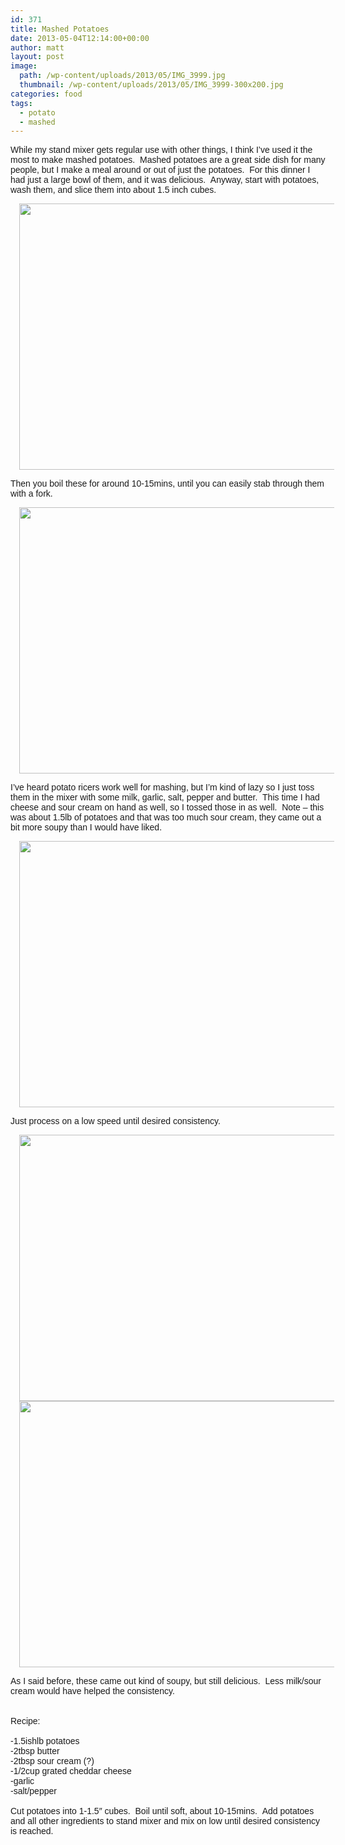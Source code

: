 ```yaml
---
id: 371
title: Mashed Potatoes
date: 2013-05-04T12:14:00+00:00
author: matt
layout: post
image: 
  path: /wp-content/uploads/2013/05/IMG_3999.jpg
  thumbnail: /wp-content/uploads/2013/05/IMG_3999-300x200.jpg
categories: food
tags:
  - potato
  - mashed
---
```

<span style="font-family: Arial, Helvetica, sans-serif;">While my stand mixer gets regular use with other things, I think I&#8217;ve used it the most to make mashed potatoes. &nbsp;Mashed potatoes are a great side dish for many people, but I make a meal around or out of just the potatoes. &nbsp;For this dinner I had just a large bowl of them, and it was delicious. &nbsp;Anyway, start with potatoes, wash them, and slice them into about 1.5 inch cubes.</span>

<div style="clear: both; text-align: center;">
  <a href="http://1.bp.blogspot.com/-WK3UKeN8hxI/UYU67ReQIDI/AAAAAAAAAtA/v2rBVDvHcDU/s1600/IMG_3987.JPG" style="margin-left: 1em; margin-right: 1em;"><span style="font-family: Arial, Helvetica, sans-serif;"><img border="0" height="426" src="http://pickytri.com/wp-content/uploads/2013/05/IMG_3987-300x200.jpg" width="640" /></span></a>
</div>

<span style="font-family: Arial, Helvetica, sans-serif;">Then you boil these for around 10-15mins, until you can easily stab through them with a fork. &nbsp;</span>

<div style="clear: both; text-align: center;">
  <a href="http://1.bp.blogspot.com/-e_6gPJRJAgI/UYU7LuQw8SI/AAAAAAAAAtI/P2qUDHeG5go/s1600/IMG_3992.JPG" style="margin-left: 1em; margin-right: 1em;"><span style="font-family: Arial, Helvetica, sans-serif;"><img border="0" height="426" src="http://pickytri.com/wp-content/uploads/2013/05/IMG_3992-300x200.jpg" width="640" /></span></a>
</div>

<span style="font-family: Arial, Helvetica, sans-serif;">I&#8217;ve heard potato ricers work well for mashing, but I&#8217;m kind of lazy so I just toss them in the mixer with some milk, garlic, salt, pepper and butter. &nbsp;This time I had cheese and sour cream on hand as well, so I tossed those in as well. &nbsp;Note &#8211; this was about 1.5lb of potatoes and that was too much sour cream, they came out a bit more soupy than I would have liked.</span>

<div style="clear: both; text-align: center;">
  <a href="http://3.bp.blogspot.com/-382KMo5O-bo/UYU78kp7w9I/AAAAAAAAAtQ/STR-foNjHyU/s1600/IMG_3993.JPG" style="margin-left: 1em; margin-right: 1em;"><span style="font-family: Arial, Helvetica, sans-serif;"><img border="0" height="426" src="http://pickytri.com/wp-content/uploads/2013/05/IMG_3993-300x200.jpg" width="640" /></span></a>
</div>

<span style="font-family: Arial, Helvetica, sans-serif;">Just process on a low speed until desired consistency. &nbsp;</span>

<div style="clear: both; text-align: center;">
  <a href="http://4.bp.blogspot.com/-kguzKruO_64/UYU8k6qW2YI/AAAAAAAAAtY/frAp5Ptvg9c/s1600/IMG_3994.JPG" style="margin-left: 1em; margin-right: 1em;"><span style="font-family: Arial, Helvetica, sans-serif;"><img border="0" height="426" src="http://pickytri.com/wp-content/uploads/2013/05/IMG_3994-300x200.jpg" width="640" /></span></a>
</div>



<div style="clear: both; text-align: center;">
  <a href="http://2.bp.blogspot.com/-G2kQ_7O1u7U/UYU8pr5CnNI/AAAAAAAAAtg/cIvPPaj0A3Q/s1600/IMG_3999.JPG" style="margin-left: 1em; margin-right: 1em;"><span style="font-family: Arial, Helvetica, sans-serif;"><img border="0" height="426" src="http://pickytri.com/wp-content/uploads/2013/05/IMG_3999-300x200.jpg" width="640" /></span></a>
</div>

<span style="font-family: Arial, Helvetica, sans-serif;">As I said before, these came out kind of soupy, but still delicious. &nbsp;Less milk/sour cream would have helped the consistency. &nbsp;</span>  
<span style="font-family: Arial, Helvetica, sans-serif;"><br /></span><span style="font-family: Arial, Helvetica, sans-serif;"><br /></span><span style="font-family: Arial, Helvetica, sans-serif;">Recipe:</span>  
<span style="font-family: Arial, Helvetica, sans-serif;"><br /></span><span style="font-family: Arial, Helvetica, sans-serif;">-1.5ishlb potatoes</span>  
<span style="font-family: Arial, Helvetica, sans-serif;">-2tbsp butter</span>  
<span style="font-family: Arial, Helvetica, sans-serif;">-2tbsp sour cream (?)</span>  
<span style="font-family: Arial, Helvetica, sans-serif;">-1/2cup grated cheddar cheese</span>  
<span style="font-family: Arial, Helvetica, sans-serif;">-garlic</span>  
<span style="font-family: Arial, Helvetica, sans-serif;">-salt/pepper</span>  
<span style="font-family: Arial, Helvetica, sans-serif;"><br /></span><span style="font-family: Arial, Helvetica, sans-serif;">Cut potatoes into 1-1.5&#8243; cubes. &nbsp;Boil until soft, about 10-15mins. &nbsp;Add potatoes and all other ingredients to stand mixer and mix on low until desired consistency is reached.</span>

